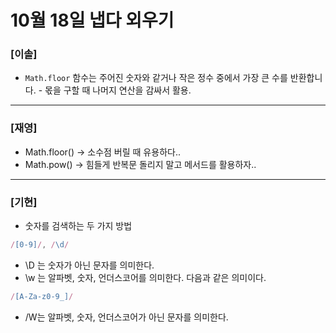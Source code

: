 # 10월 18일 냅다 외우기

### [이솔]

-   `Math.floor` 함수는 주어진 숫자와 같거나 작은 정수 중에서 가장 큰 수를 반환합니다. - 몫을 구할 때 나머지 연산을 감싸서 활용.
<hr>

### [재영]

-   Math.floor() -> 소수점 버릴 때 유용하다..
-   Math.pow() -> 힘들게 반복문 돌리지 말고 메서드를 활용하자..
<hr>

### [기현]

- 숫자를 검색하는 두 가지 방법

```jsx
/[0-9]/, /\d/
```
- \D 는 숫자가 아닌 문자를 의미한다.
- \w 는 알파벳, 숫자, 언더스코어를 의미한다. 다음과 같은 의미이다.
```jsx
/[A-Za-z0-9_]/
```
- /W는 알파벳, 숫자, 언더스코어가 아닌 문자를 의미한다.
